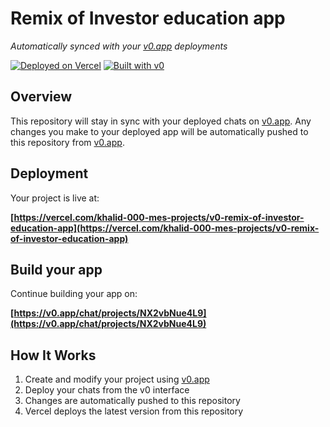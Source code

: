 # Remix of Investor education app

*Automatically synced with your [v0.app](https://v0.app) deployments*

[![Deployed on Vercel](https://img.shields.io/badge/Deployed%20on-Vercel-black?style=for-the-badge&logo=vercel)](https://vercel.com/khalid-000-mes-projects/v0-remix-of-investor-education-app)
[![Built with v0](https://img.shields.io/badge/Built%20with-v0.app-black?style=for-the-badge)](https://v0.app/chat/projects/NX2vbNue4L9)

## Overview

This repository will stay in sync with your deployed chats on [v0.app](https://v0.app).
Any changes you make to your deployed app will be automatically pushed to this repository from [v0.app](https://v0.app).

## Deployment

Your project is live at:

**[https://vercel.com/khalid-000-mes-projects/v0-remix-of-investor-education-app](https://vercel.com/khalid-000-mes-projects/v0-remix-of-investor-education-app)**

## Build your app

Continue building your app on:

**[https://v0.app/chat/projects/NX2vbNue4L9](https://v0.app/chat/projects/NX2vbNue4L9)**

## How It Works

1. Create and modify your project using [v0.app](https://v0.app)
2. Deploy your chats from the v0 interface
3. Changes are automatically pushed to this repository
4. Vercel deploys the latest version from this repository
